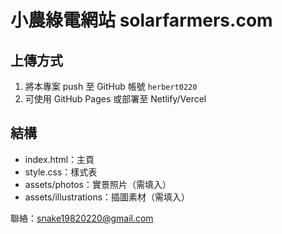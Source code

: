# 小農綠電網站 solarfarmers.com

## 上傳方式
1. 將本專案 push 至 GitHub 帳號 `herbert0220`
2. 可使用 GitHub Pages 或部署至 Netlify/Vercel

## 結構
- index.html：主頁
- style.css：樣式表
- assets/photos：實景照片（需填入）
- assets/illustrations：插圖素材（需填入）

聯絡：snake19820220@gmail.com
